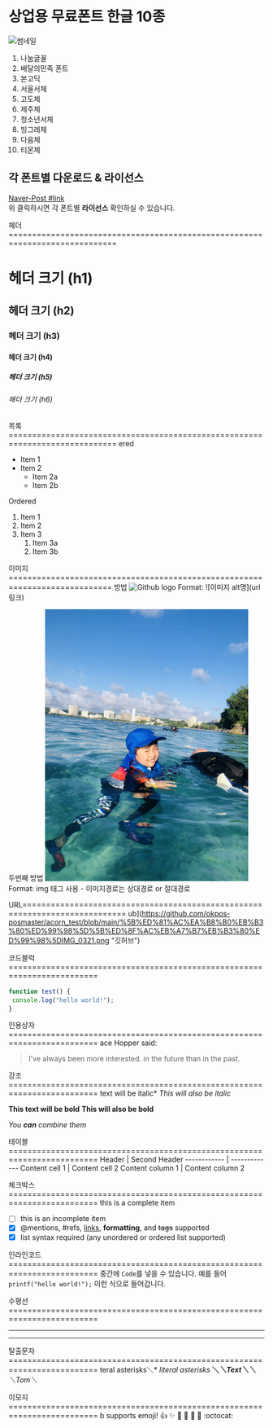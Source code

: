# 상업용 무료폰트 한글 10종   

![썸네일](/images/400x400.jpg)  

1. 나눔글꼴   
2. 배달의민족 폰트 
3. 본고딕 
4. 서울서체 
5. 고도체 
6. 제주체 
7. 청소년서체 
8. 빙그레체 
9. 다음체 
10. 티몬체 

## 각 폰트별 다운로드 & 라이선스 

[Naver-Post #link](https://post.naver.com/viewer/postView.nhn?volumeNo=16277816)    
위 클릭하시면 각 폰트별 **라이선스** 확인하실 수 있습니다.
  
  
헤더=============================================================================
# 헤더 크기 (h1) 
## 헤더 크기 (h2) 
### 헤더 크기 (h3) 
#### 헤더 크기 (h4) 
##### 헤더 크기 (h5) 
###### 해더 크기 (h6)


목록=============================================================================
ered 
* Item 1 
* Item 2 
    * Item 2a 
    * Item 2b 

Ordered 
1. Item 1 
1. Item 2 
1. Item 3 
    1. Item 3a 
    1. Item 3b
    
이미지============================================================================
 방법 
![Github logo](11111) 
Format: ![이미지 alt명](url 링크) 

두번째 방법 
<a href="#"><img src="https://github.com/okpos-posmaster/acorn_test/blob/main/%5B%ED%81%AC%EA%B8%B0%EB%B3%80%ED%99%98%5D%5B%ED%8F%AC%EB%A7%B7%EB%B3%80%ED%99%98%5DIMG_0321.png" width="400px" alt="sample image"></a> 
Format: img 태그 사용 - 이미지경로는 상대경로 or 절대경로

URL============================================================================
ub](https://github.com/okpos-posmaster/acorn_test/blob/main/%5B%ED%81%AC%EA%B8%B0%EB%B3%80%ED%99%98%5D%5B%ED%8F%AC%EB%A7%B7%EB%B3%80%ED%99%98%5DIMG_0321.png "깃허브")

코드블럭=========================================================================
```javascript 
function test() { 
 console.log("hello world!"); 
} 
```

인용상자=========================================================================
ace Hopper said: 

> I’ve always been more interested. 
> in the future than in the past.

강조=========================================================================
 text will be italic* 
_This will also be italic_ 

**This text will be bold** 
__This will also be bold__ 

*You **can** combine them*

테이블=========================================================================
 Header | Second Header 
------------ | ------------- 
Content cell 1 | Content cell 2 
Content column 1 | Content column 2

체크박스=========================================================================
 this is a complete item 
- [ ] this is an incomplete item 
- [x] @mentions, #refs, [links](), **formatting**, and <del>tags</del> supported 
- [x] list syntax required (any unordered or ordered list supported)

인라인코드=========================================================================
중간에 `Code`를 넣을 수 있습니다. 
예를 들어 `printf("hello world!");` 이런 식으로 들어갑니다.

수평선=========================================================================

*** 
___

탈출문자=========================================================================
teral asterisks＼* 
*literal asterisks* 
__＼*＼*Text＼*＼*__ 
_＼_Tom＼__

이모지=========================================================================
b supports emoji! 
:+1: :sparkles: :camel: :tada: 
:rocket: :metal: :octocat:


